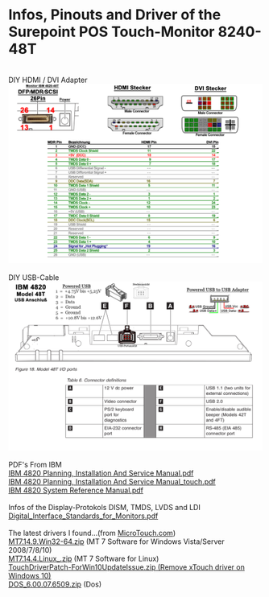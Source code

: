 # Infos, Pinouts and Driver of the Surepoint POS Touch-Monitor 8240-48T
<br>
DIY HDMI / DVI Adapter<br>
<img src="MDR-HDMI-DVI-Adapter.jpg"><br>
<br>
DIY USB-Cable<br>
<img src="4820-48T_USB_Anschluss.jpg"><br>
<br>
PDF's From IBM<br>
<a href="IBM 4820 Planning%2C Installation And Service Manual.pdf">IBM 4820 Planning, Installation And Service Manual.pdf</a><br>
<a href="IBM 4820 Planning%2C Installation And Service Manual_touch.pdf">IBM 4820 Planning, Installation And Service Manual_touch.pdf</a><br>
<a href="IBM 4820 System Reference Manual.pdf">IBM 4820 System Reference Manual.pdf</a><br>
<br>
Infos of the Display-Protokols DISM, TMDS, LVDS and LDI<br>
<a href="Digital_Interface_Standards_for_Monitors.pdf">Digital_Interface_Standards_for_Monitors.pdf</a><br>
<br>
The latest drivers I found...(from <a href="https://microtouch.com/driver-downloads/">MicroTouch.com</a>)<br>
<a href="MT7.14.9.Win32-64.zip">MT7.14.9.Win32-64.zip</a> (MT 7 Software for Windows Vista/Server 2008/7/8/10)<br>
<a href="MT7.14.4.Linux_.zip">MT7.14.4.Linux_.zip</a> (MT 7 Software for Linux)<br>
<a href="TouchDriverPatch-ForWin10UpdateIssue.zip">TouchDriverPatch-ForWin10UpdateIssue.zip (Remove xTouch driver on Windows 10)<br>
<a href="DOS_6.00.07.6509.zip">DOS_6.00.07.6509.zip</a> (Dos)<br>

